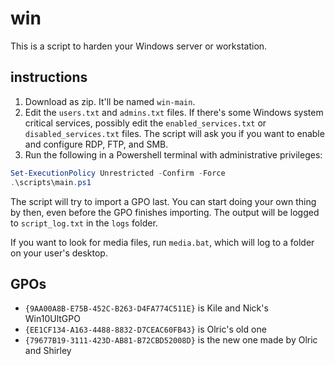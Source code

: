# win
This is a script to harden your Windows server or workstation.

## instructions
1. Download as zip. It'll be named ```win-main```.
  2. Edit the `users.txt` and `admins.txt` files. If there's some Windows system critical services, possibly edit the `enabled_services.txt` or `disabled_services.txt` files. The script will ask you if you want to enable and configure RDP, FTP, and SMB.
  3. Run the following in a Powershell terminal with administrative privileges:
  ```powershell
  Set-ExecutionPolicy Unrestricted -Confirm -Force
  .\scripts\main.ps1
  ```
  The script will try to import a GPO last. You can start doing your own thing by then, even before the GPO finishes importing. The output will be logged to `script_log.txt` in the `logs` folder. 

If you want to look for media files, run `media.bat`, which will log to a folder on your user's desktop.

## GPOs
- `{9AA00A8B-E75B-452C-B263-D4FA774C511E}` is Kile and Nick's Win10UltGPO
- `{EE1CF134-A163-4488-8832-D7CEAC60FB43}` is Olric's old one
- `{79677B19-3111-423D-AB81-B72CBD52008D}` is the new one made by Olric and Shirley
